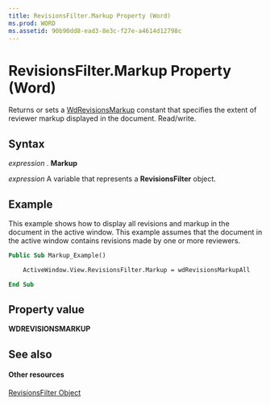 ```yaml
---
title: RevisionsFilter.Markup Property (Word)
ms.prod: WORD
ms.assetid: 90b90dd8-ead3-8e3c-f27e-a4614d12798c
---
```



# RevisionsFilter.Markup Property (Word)

Returns or sets a [WdRevisionsMarkup](wdrevisionsmarkup-enumeration-word.md) constant that specifies the extent of reviewer markup displayed in the document. Read/write.


## Syntax

 _expression_ . **Markup**

 _expression_ A variable that represents a **RevisionsFilter** object.


## Example

This example shows how to display all revisions and markup in the document in the active window. This example assumes that the document in the active window contains revisions made by one or more reviewers.


```vb
Public Sub Markup_Example()

    ActiveWindow.View.RevisionsFilter.Markup = wdRevisionsMarkupAll

End Sub
```


## Property value

 **WDREVISIONSMARKUP**


## See also


#### Other resources


[RevisionsFilter Object](revisionsfilter-object-word.md)


